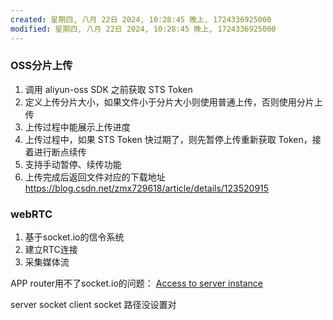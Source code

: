 ```yaml
---
created: 星期四, 八月 22日 2024, 10:28:45 晚上, 1724336925000
modified: 星期四, 八月 22日 2024, 10:28:45 晚上, 1724336925000
---
```



### OSS分片上传
1. 调用 aliyun-oss SDK 之前获取 STS Token
2. 定义上传分片大小，如果文件小于分片大小则使用普通上传，否则使用分片上传
3. 上传过程中能展示上传进度
4. 上传过程中，如果 STS Token 快过期了，则先暂停上传重新获取 Token，接着进行断点续传
5. 支持手动暂停、续传功能
6. 上传完成后返回文件对应的下载地址
https://blog.csdn.net/zmx729618/article/details/123520915

### webRTC

1. 基于socket.io的信令系统
2. 建立RTC连接
3. 采集媒体流



APP router用不了socket.io的问题：
[Access to server instance](https://github.com/vercel/next.js/discussions/47782)


server socket 
client socket 路径没设置对

